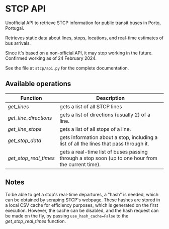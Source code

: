 # STCP API

Unofficial API to retrieve STCP information for public transit buses in Porto, Portugal.

Retrieves static data about lines, stops, locations, and real-time estimates of bus arrivals.

Since it's based on a non-official API, it may stop working in the future. Confirmed working as of 24 February 2024.

See the file at `stcp/api.py` for the complete documentation.

## Available operations

| **Function**          | **Description**                                                                                    |
|-----------------------|----------------------------------------------------------------------------------------------------|
| _get_lines_           | gets a list of all STCP lines                                                                      |
| _get_line_directions_ | gets a list of directions (usually 2) of a line.                                                   |
| _get_line_stops_      | gets a list of all stops of a line.                                                                |
| _get_stop_data_       | gets information about a stop, including a list of all the lines that pass through it.             |
| _get_stop_real_times_ | gets a real-time list of buses passing through a stop soon (up to one hour from the current time). |

## Notes

To be able to get a stop's real-time departures, a "hash" is needed, which can be obtained by scraping STCP's webpage.
These hashes are stored in a local CSV cache for efficiency purposes, which is generated on the first execution.
However, the cache can be disabled, and the hash request can be made on the fly, by passing `use_hash_cache=False` to
the _get_stop_real_times_ function.

